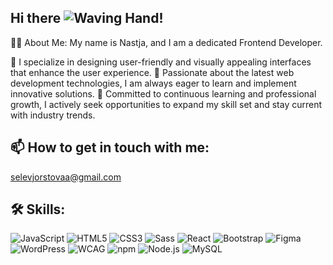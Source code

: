 ## Hi there ![Waving Hand](https://raw.githubusercontent.com/YourUsername/YourRepoName/main/path/to/your/waving-hand.gif)!

👩‍💻 About Me:
My name is Nastja, and I am a dedicated Frontend Developer.

🎨 I specialize in designing user-friendly and visually appealing interfaces that enhance the user experience.
🚀 Passionate about the latest web development technologies, I am always eager to learn and implement innovative solutions.
🌱 Committed to continuous learning and professional growth, I actively seek opportunities to expand my skill set and stay current with industry trends.

## 📫 How to get in touch with me:

[selevjorstovaa@gmail.com](mailto:selevjorstovaa@gmail.com)

## 🛠 Skills:

![JavaScript](https://img.shields.io/badge/JavaScript-F7DF1E?style=for-the-badge&logo=javascript&logoColor=black)
![HTML5](https://img.shields.io/badge/HTML5-E34F26?style=for-the-badge&logo=html5&logoColor=white)
![CSS3](https://img.shields.io/badge/CSS3-1572B6?style=for-the-badge&logo=css3&logoColor=white)
![Sass](https://img.shields.io/badge/Sass-CC6699?style=for-the-badge&logo=sass&logoColor=white)
![React](https://img.shields.io/badge/React-20232A?style=for-the-badge&logo=react&logoColor=61DAFB)
![Bootstrap](https://img.shields.io/badge/Bootstrap-563D7C?style=for-the-badge&logo=bootstrap&logoColor=white)
![Figma](https://img.shields.io/badge/Figma-F24E1E?style=for-the-badge&logo=figma&logoColor=white)
![WordPress](https://img.shields.io/badge/WordPress-21759B?style=for-the-badge&logo=wordpress&logoColor=white)
![WCAG](https://img.shields.io/badge/WCAG-005A9C?style=for-the-badge&logo=wcag&logoColor=white)
![npm](https://img.shields.io/badge/npm-CB3837?style=for-the-badge&logo=npm&logoColor=white)
![Node.js](https://img.shields.io/badge/Node.js-339933?style=for-the-badge&logo=nodedotjs&logoColor=white)
![MySQL](https://img.shields.io/badge/MySQL-00000F?style=for-the-badge&logo=mysql&logoColor=white)
